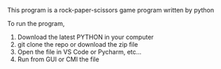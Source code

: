 This program is a rock-paper-scissors game program written by python

To run the program,
   1. Download the latest PYTHON in your computer
   2. git clone the repo or download the zip file
   3. Open the file in VS Code or Pycharm, etc...
   4. Run from GUI or CMI the file 

